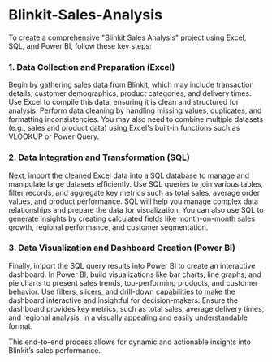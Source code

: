 # Blinkit-Sales-Analysis

To create a comprehensive "Blinkit Sales Analysis" project using Excel, SQL, and Power BI, follow these key steps:

### 1. **Data Collection and Preparation (Excel)**
Begin by gathering sales data from Blinkit, which may include transaction details, customer demographics, product categories, and delivery times. Use Excel to compile this data, ensuring it is clean and structured for analysis. Perform data cleaning by handling missing values, duplicates, and formatting inconsistencies. You may also need to combine multiple datasets (e.g., sales and product data) using Excel's built-in functions such as VLOOKUP or Power Query.

### 2. **Data Integration and Transformation (SQL)**
Next, import the cleaned Excel data into a SQL database to manage and manipulate large datasets efficiently. Use SQL queries to join various tables, filter records, and aggregate key metrics such as total sales, average order values, and product performance. SQL will help you manage complex data relationships and prepare the data for visualization. You can also use SQL to generate insights by creating calculated fields like month-on-month sales growth, regional performance, and customer segmentation.

### 3. **Data Visualization and Dashboard Creation (Power BI)**
Finally, import the SQL query results into Power BI to create an interactive dashboard. In Power BI, build visualizations like bar charts, line graphs, and pie charts to present sales trends, top-performing products, and customer behavior. Use filters, slicers, and drill-down capabilities to make the dashboard interactive and insightful for decision-makers. Ensure the dashboard provides key metrics, such as total sales, average delivery times, and regional analysis, in a visually appealing and easily understandable format.

This end-to-end process allows for dynamic and actionable insights into Blinkit’s sales performance.
